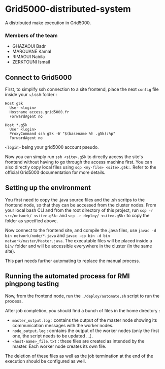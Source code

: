 # Grid5000-distributed-system
A distributed make execution in Grid5000.

### Members of the team

- GHAZAOUI Badr
- MAROUANE Kamal
- RIMAOUI Nabila
- ZERKTOUNI Ismail

## Connect to Grid5000
First, to simplify ssh connection to a site frontend, place the next `config` file inside your ~/.ssh folder :
```
Host g5k
  User <login>
  Hostname access.grid5000.fr
  ForwardAgent no

Host *.g5k
  User <login>
  ProxyCommand ssh g5k -W "$(basename %h .g5k):%p"
  ForwardAgent no
```

`<login>` being your grid5000 account pseudo.

Now you can simply run `ssh <site>.g5k` to directly access the site's frontend without having to go through the access machine first. You can also directly copy local files using `scp <my-file> <site>.g5k:`. Refer to the official Grid5000 documentation for more details. 

## Setting up the environment
You first need to copy the .java source files and the .sh scritps to the frontend node, so that they can be accessed from the cluster nodes. From your local bash CLI and from the root directory of this project, run `scp -r src/network/ <site>.g5k:` and `scp -r deploy/ <site>.g5k:` to copy the folder as specified above.

Now connect to the frontend site, and compile the .java files, use `javac -d bin network/node/*.java` and `javac -cp bin -d bin network/master/Master.java`. The executable files will be placed inside a `bin/` folder and will be accessible everywhere in the cluster (in the same site).

This part needs further automating to replace the manual process.

## Running the automated process for RMI pingpong testing
Now, from the frontend node, run the `./deploy/automate.sh` script to run the process.

After job completion, you should find a bunch of files in the home directory :
+ `master_output.log` : contains the output of the master node showing its communication messages with the worker nodes.
+ `node_output.log` : contains the output of the worker nodes (only the first one, the script needs to be updated ...).
+ `<host-name>_file.txt` : these files are created as intended by the master. Each worker node creates its own file.

The deletion of these files as well as the job termination at the end of the execution should be configured as well.

